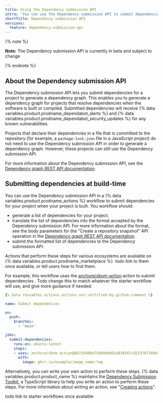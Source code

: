 ```yaml
---
title: Using the Dependency submission API
intro: 'You can use the Dependency submission API to submit dependencies for projects that resolve dependencies when the project is built or compiled.'
shortTitle: Dependency submission API
versions:
  feature: dependency-submission-api
---
```


{% note %}

**Note:** The Dependency submission API is currently in beta and subject to change

{% endnote %}

## About the Dependency submission API

The Dependency submission API lets you submit dependencies for a project to generate a dependency graph. This enables you to generate a dependency graph for projects that resolve dependencies when the software is built or compiled. Submitted dependencies will receive {% data variables.product.prodname_dependabot_alerts %} and {% data variables.product.prodname_dependabot_security_updates %} for any known vulnerabilities.

Projects that declare their dependencies in a file that is committed to the repository (for example, a `package-lock.json` file in a JavaScript project) do not need to use the Dependency submission API in order to generate a dependency graph. However, these projects can still use the Dependency submission API.

For more information about the Dependency submission API, see the [Dependency graph REST API documentation](/rest/dependency-graph).

## Submitting dependencies at build-time

You can use the Dependency submission API in a {% data variables.product.prodname_actions %} workflow to submit dependencies for your project when your project is built. You workflow should:

- generate a list of dependencies for your project.
- translate the list of dependencies into the format accepted by the Dependency submission API. For more information about the format, see the body parameters for the "Create a repository snapshot" API operation in the [Dependency graph REST API documentation](/rest/dependency-graph/dependency-graph#create-repository-snapshot).
- submit the formatted list of dependencies to the Dependency submission API.

Actions that perform these steps for various ecosystems are available on {% data variables.product.prodname_marketplace %}. todo link to them once available, or tell users how to find them.

For example, this workflow uses the [anchore/sbom-action](https://github.com/marketplace/actions/anchore-sbom-action) action to submit dependencies . Todo change this to match whatever the starter workflow will use, and give more guidance if needed.

```yaml
{% data reusables.actions.actions-not-certified-by-github-comment %}

name: Submit dependencies

on:
  push:
    branches:    
      - 'main'

jobs:
  submit-dependencies:
    runs-on: ubuntu-latest
    steps:
    - uses: anchore/sbom-action@bb716408e75840bbb01e839347cd213767269d4a
      with:
        image: ghcr.io/example/image_name:tag
```

Alternatively, you can write your own action to perform these steps. {% data variables.product.product_name %} maintains the [Dependency Submission Toolkit](https://github.com/github/dependency-submission-toolkit), a TypeScript library to help you write an action to perform these steps. For more information about writing an action, see "[Creating actions](/actions/creating-actions)".

todo link to starter workflows once available
